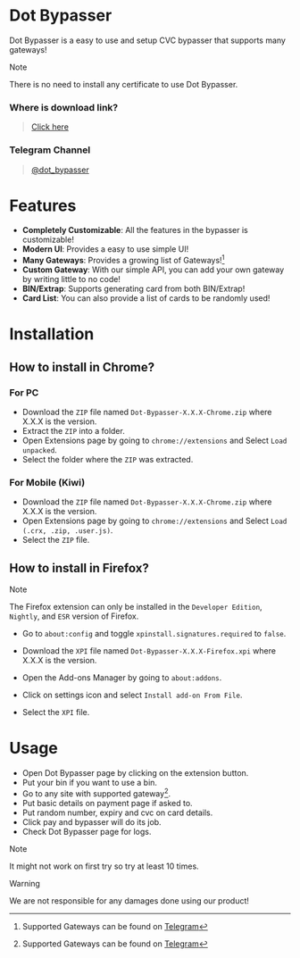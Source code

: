 # Dot Bypasser
Dot Bypasser is a easy to use and setup CVC bypasser that supports many gateways!

> [!NOTE]
> There is no need to install any certificate to use Dot Bypasser.

### Where is download link?
> [Click here](../../releases/latest)

### Telegram Channel
> [@dot_bypasser](https://telegram.me/dot_bypasser)

# Features
- **Completely Customizable**: All the features in the bypasser is customizable!
- **Modern UI**: Provides a easy to use simple UI!
- **Many Gateways**: Provides a growing list of Gateways![^1]
- **Custom Gateway**: With our simple API, you can add your own gateway by writing little to no code!
- **BIN/Extrap**: Supports generating card from both BIN/Extrap!
- **Card List**: You can also provide a list of cards to be randomly used!

# Installation
## How to install in Chrome?
### For PC
- Download the `ZIP` file named `Dot-Bypasser-X.X.X-Chrome.zip` where X.X.X is the version.
- Extract the `ZIP` into a folder.
- Open Extensions page by going to `chrome://extensions` and Select `Load unpacked`.
- Select the folder where the `ZIP` was extracted.

### For Mobile (Kiwi)
- Download the `ZIP` file named `Dot-Bypasser-X.X.X-Chrome.zip` where X.X.X is the version.
- Open Extensions page by going to `chrome://extensions` and Select `Load (.crx, .zip, .user.js)`.
- Select the `ZIP` file.

## How to install in Firefox?

> [!NOTE]
> The Firefox extension can only be installed in the `Developer Edition`, `Nightly`, and `ESR` version of Firefox.
- Go to `about:config` and toggle `xpinstall.signatures.required` to `false`.

- Download the `XPI` file named `Dot-Bypasser-X.X.X-Firefox.xpi` where X.X.X is the version.
- Open the Add-ons Manager by going to `about:addons`.
- Click on settings icon and select `Install add-on From File`.
- Select the `XPI` file.


# Usage
- Open Dot Bypasser page by clicking on the extension button.
- Put your bin if you want to use a bin.
- Go to any site with supported gateway[^1].
- Put basic details on payment page if asked to.
- Put random number, expiry and cvc on card details.
- Click pay and bypasser will do its job.
- Check Dot Bypasser page for logs.

> [!NOTE]
> It might not work on first try so try at least 10 times.

> [!WARNING]
> We are not responsible for any damages done using our product!

[^1]: Supported Gateways can be found on [Telegram](#telegram-channel)
